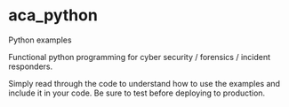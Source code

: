 # aca_python
Python examples

Functional python programming for cyber security / forensics / incident responders.

Simply read through the code to understand how to use the examples and include it in your code. Be sure to test before deploying to production.





